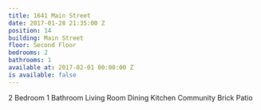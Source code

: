 ```yaml
---
title: 1641 Main Street
date: 2017-01-28 21:35:00 Z
position: 14
building: Main Street
floor: Second Floor
bedrooms: 2
bathrooms: 1
available at: 2017-02-01 00:00:00 Z
is available: false
---
```


2 Bedroom
1 Bathroom
Living Room
Dining
Kitchen
Community Brick Patio
